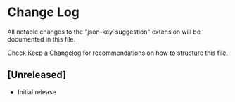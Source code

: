 # Change Log

All notable changes to the "json-key-suggestion" extension will be documented in this file.

Check [Keep a Changelog](http://keepachangelog.com/) for recommendations on how to structure this file.

## [Unreleased]

- Initial release